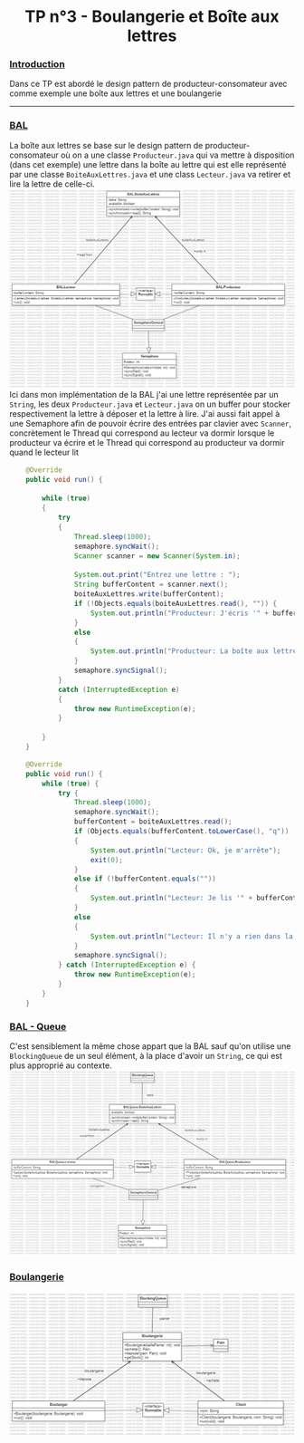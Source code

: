 # <center>TP n°3 - Boulangerie et Boîte aux lettres</center>

### <u>Introduction</u>

Dans ce TP est abordé le design pattern de producteur-consomateur avec comme exemple une boîte aux lettres et une boulangerie

***

### <u>BAL</u>

La boîte aux lettres se base sur le design pattern de producteur-consomateur où on a une classe `Producteur.java` qui va mettre à disposition (dans cet exemple) une lettre dans la boîte au lettre qui est elle représenté par une classe `BoiteAuxLettres.java` et une class `Lecteur.java` va retirer et lire la lettre de celle-ci.
![BAL.png](BAL.png)
Ici dans mon implémentation de la BAL j'ai une lettre représentée par un `String`, les deux `Producteur.java` et `Lecteur.java` on un buffer pour stocker respectivement la lettre à déposer et la lettre à lire. J'ai aussi fait appel à une Semaphore afin de pouvoir écrire des entrées par clavier avec `Scanner`, concrètement le Thread qui correspond au lecteur va dormir lorsque le producteur va écrire et le Thread qui correspond au producteur va dormir quand le lecteur lit
```java
    @Override
    public void run() {

        while (true)
        {
            try
            {
                Thread.sleep(1000);
                semaphore.syncWait();
                Scanner scanner = new Scanner(System.in);

                System.out.print("Entrez une lettre : ");
                String bufferContent = scanner.next();
                boiteAuxLettres.write(bufferContent);
                if (!Objects.equals(boiteAuxLettres.read(), "")) {
                    System.out.println("Producteur: J'écris '" + bufferContent + "' dans la boîte aux lettres");
                }
                else
                {
                    System.out.println("Producteur: La boîte aux lettres est pleines");
                }
                semaphore.syncSignal();
            }
            catch (InterruptedException e)
            {
                throw new RuntimeException(e);
            }

        }
    }
```
```java
    @Override
    public void run() {
        while (true) {
            try {
                Thread.sleep(1000);
                semaphore.syncWait();
                bufferContent = boiteAuxLettres.read();
                if (Objects.equals(bufferContent.toLowerCase(), "q"))
                {
                    System.out.println("Lecteur: Ok, je m'arrête");
                    exit(0);
                }
                else if (!bufferContent.equals(""))
                {
                    System.out.println("Lecteur: Je lis '" + bufferContent + "'");
                }
                else
                {
                    System.out.println("Lecteur: Il n'y a rien dans la boîte aux lettres");
                }
                semaphore.syncSignal();
            } catch (InterruptedException e) {
                throw new RuntimeException(e);
            }
        }
    }
```

### <u>BAL - Queue</u>
C'est sensiblement la même chose appart que la BAL sauf qu'on utilise une `BlockingQueue` de un seul élément, à la place d'avoir un `String`, ce qui est plus approprié au contexte.
![BALQueue.png](BALQueue.png)

### <u>Boulangerie</u>


![boulangerie.png](boulangerie.png)